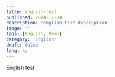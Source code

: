```yaml
---
title: english-test
published: 2024-11-04
description: 'english-test description'
image: ''
tags: [English, Demo]
category: 'English'
draft: false
lang: ko
---
```


English test
